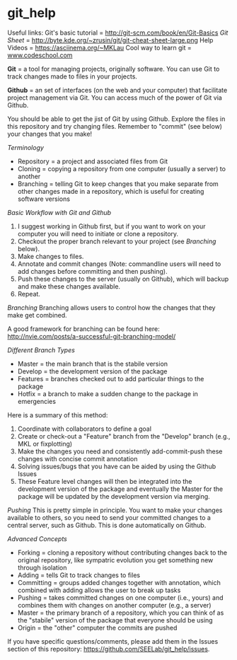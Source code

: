 git_help
========

Useful links:
Git's basic tutorial = http://git-scm.com/book/en/Git-Basics
*Git Sheet* = http://byte.kde.org/~zrusin/git/git-cheat-sheet-large.png
Help Videos = https://asciinema.org/~MKLau
Cool way to learn git = www.codeschool.com

**Git** = a tool for managing projects, originally software. You can use Git to track changes made to files in your projects.

**Github** = an set of interfaces (on the web and your computer) that facilitate project management via Git. You can access much of the power of Git via Github. 

You should be able to get the jist of Git by using Github. Explore the files in this repository and try changing files. Remember to "commit" (see below) your changes that you make!

*Terminology*
- Repository = a project and associated files from Git 
- Cloning = copying a repository from one computer (usually a server) to another
- Branching = telling Git to keep changes that you make separate from other changes made in a repository, which is useful for creating software versions 

*Basic Workflow with Git and Github*

1. I suggest working in Github first, but if you want to work on your computer you will need to initiate or clone a repository.
2. Checkout the proper branch relevant to your project (see *Branching* below).
3. Make changes to files.
4. Annotate and commit changes (Note: commandline users will need to add changes before committing and then pushing).
5. Push these changes to the server (usually on Github), which will backup and make these changes available.
6. Repeat.

*Branching*
Branching allows users to control how the changes that they make get combined.

A good framework for branching can be found here: http://nvie.com/posts/a-successful-git-branching-model/

*Different Branch Types*
- Master = the main branch that is the stabile version
- Develop = the development version of the package
- Features = branches checked out to add particular things to the package
- Hotfix = a branch to make a sudden change to the package in emergencies

Here is a summary of this method:

1. Coordinate with collaborators to define a goal
2. Create or check-out a "Feature" branch from the "Develop" branch (e.g., MKL or fixplotting)
3. Make the changes you need and consistently add-commit-push these changes with concise commit annotation 
4. Solving issues/bugs that you have can be aided by using the Github Issues
5. These Feature level changes will then be integrated into the development version of the package and eventually the Master for the package will be updated by the development version via merging. 

*Pushing*
This is pretty simple in principle. You want to make your changes available to others, so you need to send your committed changes to a central server, such as Github. This is done automatically on Github.

*Advanced Concepts*
- Forking = cloning a repository without contributing changes back to the original repository, like sympatric evolution you get something new through isolation
- Adding = tells Git to track changes to files
- Committing = groups added changes together with annotation, which combined with adding allows the user to break up tasks
- Pushing = takes committed changes on one computer (i.e., yours) and combines them with changes on another computer (e.g., a server)
- Master = the primary branch of a repository, which you can think of as the "stabile" version of the package that everyone should be using
- Origin = the "other" computer the commits are pushed

If you have specific questions/comments, please add them in the Issues section of this repository: https://github.com/SEELab/git_help/issues.
